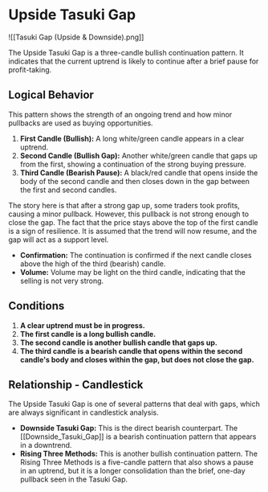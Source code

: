 # Upside Tasuki Gap

![[Tasuki Gap (Upside & Downside).png]]

The Upside Tasuki Gap is a three-candle bullish continuation pattern. It indicates that the current uptrend is likely to continue after a brief pause for profit-taking.

## Logical Behavior

This pattern shows the strength of an ongoing trend and how minor pullbacks are used as buying opportunities.

1.  **First Candle (Bullish):** A long white/green candle appears in a clear uptrend.
2.  **Second Candle (Bullish Gap):** Another white/green candle that gaps up from the first, showing a continuation of the strong buying pressure.
3.  **Third Candle (Bearish Pause):** A black/red candle that opens inside the body of the second candle and then closes down in the gap between the first and second candles.

The story here is that after a strong gap up, some traders took profits, causing a minor pullback. However, this pullback is not strong enough to close the gap. The fact that the price stays above the top of the first candle is a sign of resilience. It is assumed that the trend will now resume, and the gap will act as a support level.

- **Confirmation:** The continuation is confirmed if the next candle closes above the high of the third (bearish) candle.
- **Volume:** Volume may be light on the third candle, indicating that the selling is not very strong.

## Conditions

1.  **A clear uptrend must be in progress.**
2.  **The first candle is a long bullish candle.**
3.  **The second candle is another bullish candle that gaps up.**
4.  **The third candle is a bearish candle that opens within the second candle's body and closes within the gap, but does not close the gap.**

## Relationship - Candlestick

The Upside Tasuki Gap is one of several patterns that deal with gaps, which are always significant in candlestick analysis.

- **Downside Tasuki Gap:** This is the direct bearish counterpart. The [[Downside_Tasuki_Gap]] is a bearish continuation pattern that appears in a downtrend.
- **Rising Three Methods:** This is another bullish continuation pattern. The Rising Three Methods is a five-candle pattern that also shows a pause in an uptrend, but it is a longer consolidation than the brief, one-day pullback seen in the Tasuki Gap.
